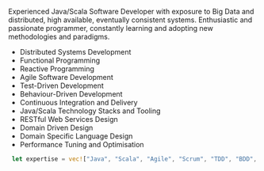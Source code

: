 Experienced Java/Scala Software Developer with exposure to Big Data and distributed, high available, eventually consistent systems. Enthusiastic and passionate programmer, constantly learning and adopting new methodologies and paradigms.

- Distributed Systems Development 
- Functional Programming
- Reactive Programming
- Agile Software Development
- Test-Driven Development
- Behaviour-Driven Development
- Continuous Integration and Delivery
- Java/Scala Technology Stacks and Tooling
- RESTful Web Services Design
- Domain Driven Design
- Domain Specific Language Design
- Performance Tuning and Optimisation

```rust
 let expertise = vec!["Java", "Scala", "Agile", "Scrum", "TDD", "BDD", "DDD", "SOA", "REST", "CI/CD", "IoC/DI", "Spark", "Kafka", "Cassandra", "Hadoop", "HDFS"];
```

